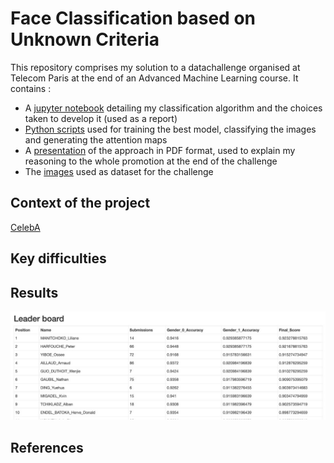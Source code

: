 # Face Classification based on Unknown Criteria

This repository comprises my solution to a datachallenge organised at Telecom Paris at the end of an Advanced Machine Learning course. It contains :
* A [jupyter notebook](./Face_Classification_Unk.ipynb) detailing my classification algorithm and the choices taken to develop it (used as a report)
* [Python scripts](./scripts) used for training the best model, classifying the images and generating the attention maps
* A [presentation](./Restitution_Datachallenge.pdf) of the approach in PDF format, used to explain my reasoning to the whole promotion at the end of the challenge
* The [images](./data_challenge_Avril_2023) used as dataset for the challenge

## Context of the project

[CelebA](http://mmlab.ie.cuhk.edu.hk/projects/CelebA.html)

## Key difficulties

## Results
![](./images/screenshot_results.jpg)

## References

